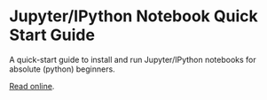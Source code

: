 # Jupyter/IPython Notebook Quick Start Guide

A quick-start guide to install and run Jupyter/IPython notebooks
for absolute (python) beginners.

[Read online](http://jupyter-notebook-beginner-guide.readthedocs.org/).
